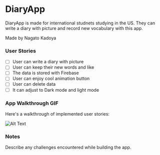 

# DiaryApp

DiaryApp is made for international studnets studying in the US.
They can write a diary with picture and record new vocabulary with this app.

Made by Nagato Kadoya

### User Stories
- [ ] User can write a diary with picture
- [ ] User can keep their new words and like 
- [ ] The data is stored with Firebase
- [ ] User can enjoy cool animation button
- [ ] User can delete data 
- [ ] It can adjust to Dark mode and light mode

### App Walkthrough GIF
Here's a walkthrough of implemented user stories:


![Alt Text](https://media.giphy.com/media/z7D9vRbDFP9TpzxSQr/giphy.gif?cid=790b761181d8e55118ac4cf381c7f8b25713addd8e851260&rid=giphy.gif&ct=g)


### Notes
Describe any challenges encountered while building the app.
